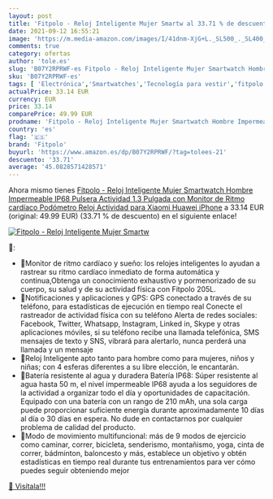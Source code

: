 ```yaml
---
layout: post
title: 'Fitpolo - Reloj Inteligente Mujer Smartw al 33.71 % de descuento'
date: 2021-09-12 16:55:21
image: 'https://m.media-amazon.com/images/I/41dnm-XjG+L._SL500_._SL400_.jpg'
comments: true
category: ofertas
author: 'tole.es'
slug: 'B07Y2RPRWF-es Fitpolo - Reloj Inteligente Mujer Smartwatch Hombre...'
sku: 'B07Y2RPRWF-es'
tags: [ 'Electrónica','Smartwatches','Tecnología para vestir','fitpolo','iphone', ]
actualPrice: 33.14 EUR
currency: EUR
price: 33.14
comparePrice: 49.99 EUR
prodname: 'Fitpolo - Reloj Inteligente Mujer Smartwatch Hombre Impermeable IP68 Pulsera Actividad 1.3 Pulgada con Monitor de Ritmo cardíaco  Podómetro  Reloj Actividad para Xiaomi Huawei iPhone'
country: 'es'
flag: '🇪🇸'
brand: 'Fitpolo'
buyurl: 'https://www.amazon.es/dp/B07Y2RPRWF/?tag=tolees-21'
descuento: '33.71'
average: '45.0828571428571'
---
```


Ahora mismo tienes [Fitpolo - Reloj Inteligente Mujer Smartwatch Hombre Impermeable IP68 Pulsera Actividad 1.3 Pulgada con Monitor de Ritmo cardíaco  Podómetro  Reloj Actividad para Xiaomi Huawei iPhone](https://www.amazon.es/dp/B07Y2RPRWF/?tag=tolees-21) a 33.14 EUR (original: 49.99 EUR) (33.71 %  de descuento) en el siguiente enlace!

[![Fitpolo - Reloj Inteligente Mujer Smartw](https://m.media-amazon.com/images/I/41dnm-XjG+L._SL500_._SL400_.jpg)](https://www.amazon.es/dp/B07Y2RPRWF/?tag=tolees-21)

🔎:

- 🎁Monitor de ritmo cardíaco y sueño: los relojes inteligentes lo ayudan a rastrear su ritmo cardíaco inmediato de forma automática y continua,Obtenga un conocimiento exhaustivo y pormenorizado de su cuerpo, su salud y de su actividad física con Fitpolo 205L.
- 🎁Notificaciones y aplicaciones y GPS: GPS conectado a través de su teléfono, para estadísticas de ejecución en tiempo real Conecte el rastreador de actividad física con su teléfono Alerta de redes sociales: Facebook, Twitter, Whatsapp, Instagram, Linked in, Skype y otras aplicaciones móviles, si su teléfono recibe una llamada telefónica, SMS mensajes de texto y SNS, vibrará para alertarlo, nunca perderá una llamada y un mensaje
- 🎁Reloj Inteligente apto tanto para hombre como para mujeres, niños y niñas; con 4 esferas diferentes a su libre elección, le encantarán.
- 🎁Batería resistente al agua y duradera Batería IP68: Súper resistente al agua hasta 50 m, el nivel impermeable IP68 ayuda a los seguidores de la actividad a organizar todo el día y oportunidades de capacitación. Equipado con una batería con un rango de 210 mAh, una sola carga puede proporcionar suficiente energía durante aproximadamente 10 días al día o 30 días en espera. No dude en contactarnos por cualquier problema de calidad del producto.
- 🎁Modo de movimiento multifuncional: más de 9 modos de ejercicio como caminar, correr, bicicleta, senderismo, montañismo, yoga, cinta de correr, bádminton, baloncesto y más, establece un objetivo y obtén estadísticas en tiempo real durante tus entrenamientos para ver cómo puedes seguir obteniendo mejor

[🛒 Visítala!!!](https://www.amazon.es/dp/B07Y2RPRWF/?tag=tolees-21)
